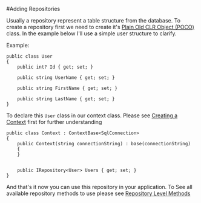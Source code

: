 
#Adding Repositories

Usually a repository represent a table structure from the database. To create a repository first we need to create it's [Plain Old CLR Object (POCO)](https://en.wikipedia.org/wiki/Plain_old_CLR_object) class. In the example below I'll use a simple user structure to clarify.

Example:
```
public class User
{
    public int? Id { get; set; }

    public string UserName { get; set; }

    public string FirstName { get; set; }

    public string LastName { get; set; }
}
```

To declare this `User` class in our context class. Please see [Creating a Context](https://github.com/AndrewFahmy/SqlMapper/blob/master/docs/context.md) first for further understanding

```
public class Context : ContextBase<SqlConnection>
{
    public Context(string connectionString) : base(connectionString)
    {
    }


    public IRepository<User> Users { get; set; }
}
```

And that's it now you can use this repository in your application. To See all available repository methods to use please see [Repository Level Methods](https://github.com/AndrewFahmy/SqlMapper/blob/master/docs/repository_methods.md)
